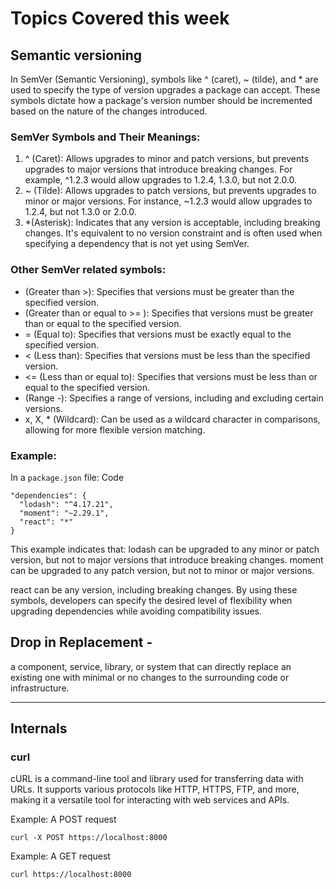 # Topics Covered this week 

## Semantic versioning 
In SemVer (Semantic Versioning), symbols like ^ (caret), ~ (tilde), and * are used to specify the type of version upgrades a package can accept. These symbols dictate how a package's version number should be incremented based on the nature of the changes introduced. 
### SemVer Symbols and Their Meanings:
1. ^ (Caret):
Allows upgrades to minor and patch versions, but prevents upgrades to major versions that introduce breaking changes. For example, ^1.2.3 would allow upgrades to 1.2.4, 1.3.0, but not 2.0.0. 
2. ~ (Tilde):
Allows upgrades to patch versions, but prevents upgrades to minor or major versions. For instance, ~1.2.3 would allow upgrades to 1.2.4, but not 1.3.0 or 2.0.0. 
3. *(Asterisk):
Indicates that any version is acceptable, including breaking changes. It's equivalent to no version constraint and is often used when specifying a dependency that is not yet using SemVer. 
### Other SemVer related symbols:
- (Greater than >): Specifies that versions must be greater than the specified version. 
- (Greater than or equal to >= ): Specifies that versions must be greater than or equal to the specified version. 
- = (Equal to): Specifies that versions must be exactly equal to the specified version. 
- < (Less than): Specifies that versions must be less than the specified version. 
- <= (Less than or equal to): Specifies that versions must be less than or equal to the specified version. 
- (Range -): Specifies a range of versions, including and excluding certain versions. 
- x, X, * (Wildcard): Can be used as a wildcard character in comparisons, allowing for more flexible version matching. 
### Example:
In a ```package.json``` file: Code

``` 
"dependencies": {
  "lodash": "^4.17.21",
  "moment": "~2.29.1",
  "react": "*"
}
```
This example indicates that:
lodash can be upgraded to any minor or patch version, but not to major versions that introduce breaking changes. 
moment can be upgraded to any patch version, but not to minor or major versions. 

react can be any version, including breaking changes. 
By using these symbols, developers can specify the desired level of flexibility when upgrading dependencies while avoiding compatibility issues. 

## Drop in Replacement -
a component, service, library, or system that can directly replace an existing one with minimal or no changes to the surrounding code or infrastructure.

---

## Internals 
### curl
cURL is a command-line tool and library used for transferring data with URLs. It supports various protocols like HTTP, HTTPS, FTP, and more, making it a versatile tool for interacting with web services and APIs. 

Example: A POST request 
``` 
curl -X POST https://localhost:8000
```
Example: A GET request 
``` 
curl https://localhost:8000
```


